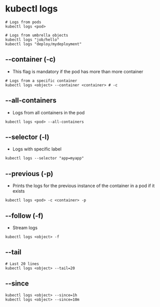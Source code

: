 # kubectl logs

```shell
# Logs from pods
kubectl logs <pod>

# Logs from umbrella objects
kubectl logs "job/hello"
kubectl logs "deploy/mydeployment"
```

## --container (-c)

- This flag is mandatory if the pod has more than more container

```shell
# Logs from a specific container
kubectl logs <object> --container <container> # -c
```

## --all-containers

- Logs from all containers in the pod

```shell
kubectl logs <pod> --all-containers
```

## --selector (-l)

- Logs with specific label

```shell
kubectl logs --selector "app=myapp"
```

## --previous (-p)

- Prints the logs for the previous instance of the container in a pod if it exists

```shell
kubectl logs <pod> -c <container> -p
```

## --follow (-f)

- Stream logs

```shell
kubectl logs <object> -f
```

## --tail

```shell
# Last 20 lines
kubectl logs <object> --tail=20
```

## --since

```shell
kubectl logs <object> --since=1h
kubectl logs <object> --since=10m
```
